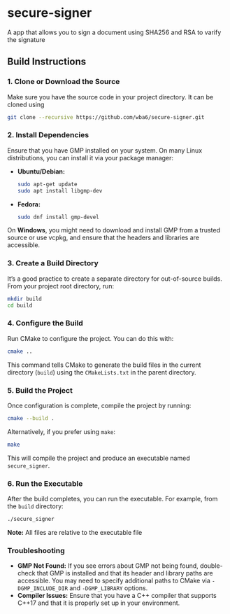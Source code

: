 # secure-signer
A app that allows you to sign a document using SHA256 and RSA to varify the signature

## Build Instructions
### 1. **Clone or Download the Source**
Make sure you have the source code in your project directory.
It can be cloned using
```bash
git clone --recursive https://github.com/wba6/secure-signer.git
```

### 2. **Install Dependencies**
Ensure that you have GMP installed on your system. On many Linux distributions, you can install it via your package manager:

- **Ubuntu/Debian:**
  ```bash
  sudo apt-get update
  sudo apt install libgmp-dev
  ```

- **Fedora:**
  ```bash
  sudo dnf install gmp-devel
  ```

On **Windows**, you might need to download and install GMP from a trusted source or use vcpkg, and ensure that the headers and libraries are accessible.

### 3. **Create a Build Directory**
It’s a good practice to create a separate directory for out-of-source builds. From your project root directory, run:
```bash
mkdir build
cd build
```

### 4. **Configure the Build**
Run CMake to configure the project. You can do this with:
```bash
cmake ..
```
This command tells CMake to generate the build files in the current directory (`build`) using the `CMakeLists.txt` in the parent directory.

### 5. **Build the Project**
Once configuration is complete, compile the project by running:
```bash
cmake --build .
```
Alternatively, if you prefer using `make`:
```bash
make
```
This will compile the project and produce an executable named `secure_signer`.

### 6. **Run the Executable**
After the build completes, you can run the executable. For example, from the `build` directory:
```bash
./secure_signer
```

**Note:** All files are relative to the executable file

### Troubleshooting
- **GMP Not Found:** If you see errors about GMP not being found, double-check that GMP is installed and that its header and library paths are accessible. You may need to specify additional paths to CMake via `-DGMP_INCLUDE_DIR` and `-DGMP_LIBRARY` options.
- **Compiler Issues:** Ensure that you have a C++ compiler that supports C++17 and that it is properly set up in your environment.
